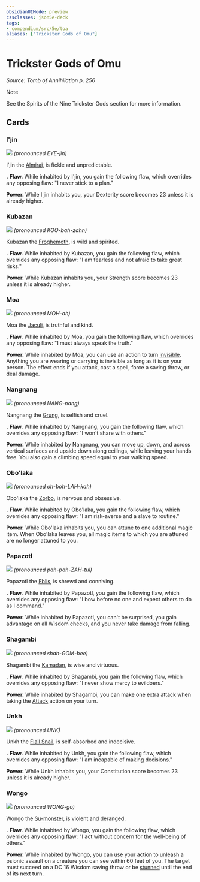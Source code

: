 ```yaml
---
obsidianUIMode: preview
cssclasses: json5e-deck
tags:
- compendium/src/5e/toa
aliases: ["Trickster Gods of Omu"]
---
```

# Trickster Gods of Omu
*Source: Tomb of Annihilation p. 256*  

> [!note]
> See the Spirits of the Nine Trickster Gods section for more information.

## Cards

### I'jin
![](https://raw.githubusercontent.com/5etools-mirror-2/5etools-img/main/decks/ToA/Trickster%20Gods%20of%20Omu/115-tg01.webp#card)
*(pronounced EYE-jin)*

I'jin the [Almiraj](/Systems/5e/bestiary/beast/almiraj-toa.md), is fickle and unpredictable.

**.** **Flaw.** While inhabited by I'jin, you gain the following flaw, which overrides any opposing flaw: "I never stick to a plan."

**Power.** While I'jin inhabits you, your Dexterity score becomes 23 unless it is already higher.

### Kubazan
![](https://raw.githubusercontent.com/5etools-mirror-2/5etools-img/main/decks/ToA/Trickster%20Gods%20of%20Omu/116-tg02.webp#card)
*(pronounced KOO-bah-zahn)*

Kubazan the [Froghemoth](/Systems/5e/bestiary/monstrosity/froghemoth-mpmm.md), is wild and spirited.

**.** **Flaw.** While inhabited by Kubazan, you gain the following flaw, which overrides any opposing flaw: "I am fearless and not afraid to take great risks."

**Power.** While Kubazan inhabits you, your Strength score becomes 23 unless it is already higher.

### Moa
![](https://raw.githubusercontent.com/5etools-mirror-2/5etools-img/main/decks/ToA/Trickster%20Gods%20of%20Omu/117-tg03.webp#card)
*(pronounced MOH-ah)*

Moa the [Jaculi](/Systems/5e/bestiary/beast/jaculi-toa.md), is truthful and kind.

**.** **Flaw.** While inhabited by Moa, you gain the following flaw, which overrides any opposing flaw: "I must always speak the truth."

**Power.** While inhabited by Moa, you can use an action to turn [invisible](/Systems/5e/rules/conditions.md#invisible). Anything you are wearing or carrying is invisible as long as it is on your person. The effect ends if you attack, cast a spell, force a saving throw, or deal damage.

### Nangnang
![](https://raw.githubusercontent.com/5etools-mirror-2/5etools-img/main/decks/ToA/Trickster%20Gods%20of%20Omu/118-tg04.webp#card)
*(pronounced NANG-nang)*

Nangnang the [Grung](/Systems/5e/bestiary/humanoid/grung-mpmm.md), is selfish and cruel.

**.** **Flaw.** While inhabited by Nangnang, you gain the following flaw, which overrides any opposing flaw: "I won't share with others."

**Power.** While inhabited by Nangnang, you can move up, down, and across vertical surfaces and upside down along ceilings, while leaving your hands free. You also gain a climbing speed equal to your walking speed.

### Obo'laka
![](https://raw.githubusercontent.com/5etools-mirror-2/5etools-img/main/decks/ToA/Trickster%20Gods%20of%20Omu/119-tg05.webp#card)
*(pronounced oh-boh-LAH-kah)*

Obo'laka the [Zorbo](/Systems/5e/bestiary/monstrosity/zorbo-toa.md), is nervous and obsessive.

**.** **Flaw.** While inhabited by Obo'laka, you gain the following flaw, which overrides any opposing flaw: "I am risk-averse and a slave to routine."

**Power.** While Obo'laka inhabits you, you can attune to one additional magic item. When Obo'laka leaves you, all magic items to which you are attuned are no longer attuned to you.

### Papazotl
![](https://raw.githubusercontent.com/5etools-mirror-2/5etools-img/main/decks/ToA/Trickster%20Gods%20of%20Omu/120-tg06.webp#card)
*(pronounced pah-pah-ZAH-tul)*

Papazotl the [Eblis](/Systems/5e/bestiary/monstrosity/eblis-toa.md), is shrewd and conniving.

**.** **Flaw.** While inhabited by Papazotl, you gain the following flaw, which overrides any opposing flaw: "I bow before no one and expect others to do as I command."

**Power.** While inhabited by Papazotl, you can't be surprised, you gain advantage on all Wisdom checks, and you never take damage from falling.

### Shagambi
![](https://raw.githubusercontent.com/5etools-mirror-2/5etools-img/main/decks/ToA/Trickster%20Gods%20of%20Omu/121-tg07.webp#card)
*(pronounced shah-GOM-bee)*

Shagambi the [Kamadan](/Systems/5e/bestiary/monstrosity/kamadan-toa.md), is wise and virtuous.

**.** **Flaw.** While inhabited by Shagambi, you gain the following flaw, which overrides any opposing flaw: "I never show mercy to evildoers."

**Power.** While inhabited by Shagambi, you can make one extra attack when taking the [Attack](/Systems/5e/rules/actions.md#Attack) action on your turn.

### Unkh
![](https://raw.githubusercontent.com/5etools-mirror-2/5etools-img/main/decks/ToA/Trickster%20Gods%20of%20Omu/122-tg08.webp#card)
*(pronounced UNK)*

Unkh the [Flail Snail](/Systems/5e/bestiary/elemental/flail-snail-mpmm.md), is self-absorbed and indecisive.

**.** **Flaw.** While inhabited by Unkh, you gain the following flaw, which overrides any opposing flaw: "I am incapable of making decisions."

**Power.** While Unkh inhabits you, your Constitution score becomes 23 unless it is already higher.

### Wongo
![](https://raw.githubusercontent.com/5etools-mirror-2/5etools-img/main/decks/ToA/Trickster%20Gods%20of%20Omu/123-tg09.webp#card)
*(pronounced WONG-go)*

Wongo the [Su-monster](/Systems/5e/bestiary/monstrosity/su-monster-toa.md), is violent and deranged.

**.** **Flaw.** While inhabited by Wongo, you gain the following flaw, which overrides any opposing flaw: "I act without concern for the well-being of others."

**Power.** While inhabited by Wongo, you can use your action to unleash a psionic assault on a creature you can see within 60 feet of you. The target must succeed on a DC 16 Wisdom saving throw or be [stunned](/Systems/5e/rules/conditions.md#stunned) until the end of its next turn.